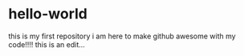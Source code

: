 # hello-world
this is my first repository
i am here to make github awesome with my code!!!!
this is an edit...
